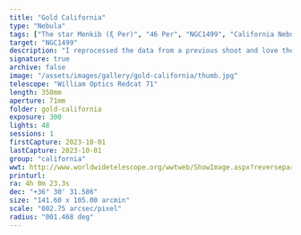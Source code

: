 ```yaml
---
title: "Gold California"
type: "Nebula"
tags: ["The star Menkib (ξ Per)", "46 Per", "NGC1499", "California Nebula"]
target: "NGC1499"
description: "I reprocessed the data from a previous shoot and love the results! Did you know that you can see California from the Oregon coast? Here is NGC1499, the California Nebula, straight from the roof of my garage in Newport."
signature: true
archive: false
image: "/assets/images/gallery/gold-california/thumb.jpg"
telescope: "William Optics Redcat 71"
length: 350mm
aperture: 71mm
folder: gold-california
exposure: 300
lights: 48
sessions: 1
firstCapture: 2023-10-01
lastCapture: 2023-10-01
group: "california"
wwt: http://www.worldwidetelescope.org/wwtweb/ShowImage.aspx?reverseparity=False&scale=2.746352&name=gold-california.jpg&imageurl=https://deepskyworkflows.com/assets/images/gallery/gold-california/gold-california.jpg&credits=Jeremy+Likness+at+DeepSkyWorkflows.com&creditsUrl=https://deepskyworkflows.com/about&ra=60.277739&dec=36.634964&x=1509.8&y=896.9&rotation=57.29&thumb=https://deepskyworkflows.com/assets/images/gallery/gold-california/thumb.jpg
printurl: 
ra: 4h 0m 23.3s
dec: "+36° 30' 31.586"
size: "141.60 x 105.00 arcmin"
scale: "002.75 arcsec/pixel"
radius: "001.468 deg"
---
```


